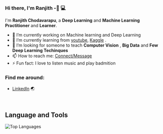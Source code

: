### Hi there, I'm Ranjith -👋 :computer:

I'm **Ranjith Chodavarapu**, a **Deep Learning** and **Machine Learning** **Practitioner** and **Learner**.


- 🔭 I’m currently working on Machine learning and Deep Learning 
- 🌱 I’m currently learning from [youtube](https://www.youtube.com/), [Kaggle](https://www.kaggle.com/)  .
- 🤔 I’m looking for someone to teach   **Computer Vision** , **Big Data** and **Few Deep Learning Techinques**
- 📫 How to reach me: [Connect/Message](https://linkedin.com/in/ranjith-chodavarapu-404537151/)
- ⚡ Fun fact: I love to listen music and play badmition


 ### Find me around:
- [LinkedIn](https://linkedin.com/in/ranjith-chodavarapu-404537151/) :earth_asia:



<br/>

## **Language and Tools**
![Top Languages](https://github-readme-stats.vercel.app/api/top-langs/?username=ranjithchodavarapu&theme=radical)





